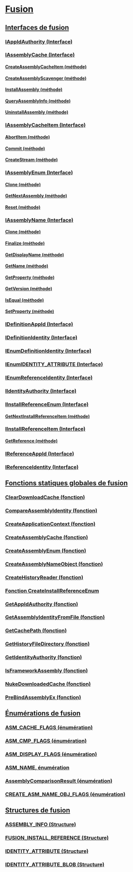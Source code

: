 # [Fusion](index.md)
## [Interfaces de fusion](fusion-interfaces.md)
### [IAppIdAuthority (Interface)](iappidauthority-interface.md)
### [IAssemblyCache (Interface)](iassemblycache-interface.md)
#### [CreateAssemblyCacheItem (méthode)](iassemblycache-createassemblycacheitem-method.md)
#### [CreateAssemblyScavenger (méthode)](iassemblycache-createassemblyscavenger-method.md)
#### [InstallAssembly (méthode)](iassemblycache-installassembly-method.md)
#### [QueryAssemblyInfo (méthode)](iassemblycache-queryassemblyinfo-method.md)
#### [UninstallAssembly (méthode)](iassemblycache-uninstallassembly-method.md)
### [IAssemblyCacheItem (Interface)](iassemblycacheitem-interface.md)
#### [AbortItem (méthode)](iassemblycacheitem-abortitem-method.md)
#### [Commit (méthode)](iassemblycacheitem-commit-method.md)
#### [CreateStream (méthode)](iassemblycacheitem-createstream-method.md)
### [IAssemblyEnum (Interface)](iassemblyenum-interface.md)
#### [Clone (méthode)](iassemblyenum-clone-method.md)
#### [GetNextAssembly (méthode)](iassemblyenum-getnextassembly-method.md)
#### [Reset (méthode)](iassemblyenum-reset-method.md)
### [IAssemblyName (Interface)](iassemblyname-interface.md)
#### [Clone (méthode)](iassemblyname-clone-method.md)
#### [Finalize (méthode)](iassemblyname-finalize-method.md)
#### [GetDisplayName (méthode)](iassemblyname-getdisplayname-method.md)
#### [GetName (méthode)](iassemblyname-getname-method.md)
#### [GetProperty (méthode)](iassemblyname-getproperty-method.md)
#### [GetVersion (méthode)](iassemblyname-getversion-method.md)
#### [IsEqual (méthode)](iassemblyname-isequal-method.md)
#### [SetProperty (méthode)](iassemblyname-setproperty-method.md)
### [IDefinitionAppId (Interface)](idefinitionappid-interface.md)
### [IDefinitionIdentity (Interface)](idefinitionidentity-interface.md)
### [IEnumDefinitionIdentity (Interface)](ienumdefinitionidentity-interface.md)
### [IEnumIDENTITY_ATTRIBUTE (Interface)](ienumidentity-attribute-interface.md)
### [IEnumReferenceIdentity (Interface)](ienumreferenceidentity-interface.md)
### [IIdentityAuthority (Interface)](iidentityauthority-interface.md)
### [IInstallReferenceEnum (Interface)](iinstallreferenceenum-interface.md)
#### [GetNextInstallReferenceItem (méthode)](iinstallreferenceenum-getnextinstallreferenceitem-method.md)
### [IInstallReferenceItem (Interface)](iinstallreferenceitem-interface.md)
#### [GetReference (méthode)](iinstallreferenceitem-getreference-method.md)
### [IReferenceAppId (Interface)](ireferenceappid-interface.md)
### [IReferenceIdentity (Interface)](ireferenceidentity-interface.md)
## [Fonctions statiques globales de fusion](fusion-global-static-functions.md)
### [ClearDownloadCache (fonction)](cleardownloadcache-function.md)
### [CompareAssemblyIdentity (fonction)](compareassemblyidentity-function.md)
### [CreateApplicationContext (fonction)](createapplicationcontext-function.md)
### [CreateAssemblyCache (fonction)](createassemblycache-function.md)
### [CreateAssemblyEnum (fonction)](createassemblyenum-function.md)
### [CreateAssemblyNameObject (fonction)](createassemblynameobject-function.md)
### [CreateHistoryReader (fonction)](createhistoryreader-function.md)
### [Fonction CreateInstallReferenceEnum](createinstallreferenceenum-function.md)
### [GetAppIdAuthority (fonction)](getappidauthority-function.md)
### [GetAssemblyIdentityFromFile (fonction)](getassemblyidentityfromfile-function.md)
### [GetCachePath (fonction)](getcachepath-function.md)
### [GetHistoryFileDirectory (fonction)](gethistoryfiledirectory-function.md)
### [GetIdentityAuthority (fonction)](getidentityauthority-function.md)
### [IsFrameworkAssembly (fonction)](isframeworkassembly-function.md)
### [NukeDownloadedCache (fonction)](nukedownloadedcache-function.md)
### [PreBindAssemblyEx (fonction)](prebindassemblyex-function.md)
## [Énumérations de fusion](fusion-enumerations.md)
### [ASM_CACHE_FLAGS (énumération)](asm-cache-flags-enumeration.md)
### [ASM_CMP_FLAGS (énumération)](asm-cmp-flags-enumeration.md)
### [ASM_DISPLAY_FLAGS (énumération)](asm-display-flags-enumeration.md)
### [ASM_NAME, énumération](asm-name-enumeration.md)
### [AssemblyComparisonResult (énumération)](assemblycomparisonresult-enumeration.md)
### [CREATE_ASM_NAME_OBJ_FLAGS (énumération)](create-asm-name-obj-flags-enumeration.md)
## [Structures de fusion](fusion-structures.md)
### [ASSEMBLY_INFO (Structure)](assembly-info-structure.md)
### [FUSION_INSTALL_REFERENCE (Structure)](fusion-install-reference-structure.md)
### [IDENTITY_ATTRIBUTE (Structure)](identity-attribute-structure.md)
### [IDENTITY_ATTRIBUTE_BLOB (Structure)](identity-attribute-blob-structure.md)
